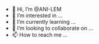 - 👋 Hi, I’m @ANI-LEM
- 👀 I’m interested in ...
- 🌱 I’m currently learning ...
- 💞️ I’m looking to collaborate on ...
- 📫 How to reach me ...

<!---
ANI-LEM/ANI-LEM is a ✨ special ✨ repository because its `README.md` (this file) appears on your GitHub profile.
You can click the Preview link to take a look at your changes.
--->
